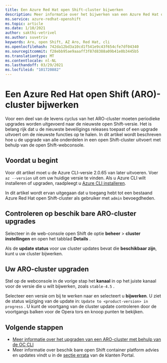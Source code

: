 ```yaml
---
title: Een Azure Red Hat open Shift-cluster bijwerken
description: Meer informatie over het bijwerken van een Azure Red Hat open Shift-cluster met openshift 4
ms.service: azure-redhat-openshift
ms.topic: article
ms.date: 1/10/2021
author: sakthi-vetrivel
ms.author: suvetriv
keywords: Aro, open Shift, AZ Aro, Red Hat, cli
ms.openlocfilehash: 742da12bd3a10cd1f541e9c43f654cfe7df04340
ms.sourcegitcommit: f28ebb95ae9aaaff3f87d8388a09b41e0b3445b5
ms.translationtype: MT
ms.contentlocale: nl-NL
ms.lasthandoff: 03/29/2021
ms.locfileid: "101720882"
---
```

# <a name="upgrade-an-azure-red-hat-openshift-aro-cluster"></a>Een Azure Red Hat open Shift (ARO)-cluster bijwerken

Voor een deel van de levens cyclus van het ARO-cluster moeten periodieke upgrades worden uitgevoerd naar de nieuwste open Shift-versie. Het is belang rijk dat u de nieuwste beveiligings releases toepast of een upgrade uitvoert om de nieuwste functies op te halen. In dit artikel wordt beschreven hoe u de upgrade van alle onderdelen in een open Shift-cluster uitvoert met behulp van de open Shift-webconsole.

## <a name="before-you-begin"></a>Voordat u begint

Voor dit artikel moet u de Azure CLI-versie 2.0.65 van later uitvoeren. Voer `az --version` uit om uw huidige versie te vinden. Als u Azure CLI wilt installeren of upgraden, raadpleegt u [Azure CLI installeren](/cli/azure/install-azure-cli).

In dit artikel wordt ervan uitgegaan dat u toegang hebt tot een bestaand Azure Red Hat open Shift-cluster als gebruiker met `admin` bevoegdheden.

## <a name="check-for-available-aro-cluster-upgrades"></a>Controleren op beschik bare ARO-cluster upgrades

Selecteer in de web-console open Shift de optie **beheer**  >  **cluster instellingen** en open het tabblad **Details** .

Als de **update status** voor uw cluster updates bevat die **beschikbaar zijn**, kunt u uw cluster bijwerken.

## <a name="upgrade-your-aro-cluster"></a>Uw ARO-cluster upgraden

Stel op de webconsole in de vorige stap het **kanaal** in op het juiste kanaal voor de versie die u wilt bijwerken, zoals `stable-4.5` .

Selecteer een versie om bij te werken naar en selecteert u **bijwerken**. U ziet de status wijziging van de update in: `Update to <product-version> in progress` . U kunt de voortgang van de cluster update controleren door de voortgangs balken voor de Opera tors en knoop punten te bekijken.

## <a name="next-steps"></a>Volgende stappen
- [Meer informatie over het upgraden van een ARO-cluster met behulp van de OC CLI](https://docs.openshift.com/container-platform/4.6/updating/updating-cluster-between-minor.html)
- Meer informatie over beschik bare open Shift container platform advies en updates vindt u in de [sectie errata](https://access.redhat.com/downloads/content/290/ver=4.6/rhel---8/4.6.0/x86_64/product-errata) van de klanten Portal.
